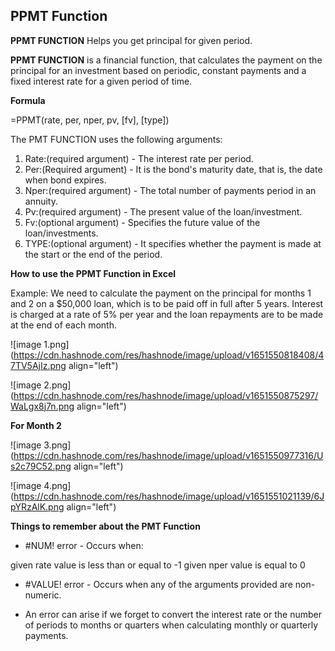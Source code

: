 ## PPMT Function

**PPMT FUNCTION** Helps you get principal for given period.

**PPMT FUNCTION** is a financial function, that calculates the payment on the principal for an investment based on periodic, constant payments and a fixed interest rate for a given period of time.

**Formula**

=PPMT(rate, per, nper, pv, [fv], [type])

The PMT FUNCTION uses the following arguments:

1. Rate:(required argument) - The interest rate per period.
2. Per:(Required argument) - It is the bond's maturity date, that is, the date when bond expires.
3. Nper:(required argument) - The total number of payments period in an annuity.
4. Pv:(required argument) - The present value of the loan/investment.
5. Fv:(optional argument) - Specifies the future value of the loan/investments.
6. TYPE:(optional argument) - It specifies whether the payment is made at the start or the end of the period.

**How to use the PPMT Function in Excel**

Example: We need to calculate the payment on the principal for months 1 and 2 on a $50,000 loan, which is to be paid off in full after 5 years. Interest is charged at a rate of 5% per year and the loan repayments are to be made at the end of each month.


![image 1.png](https://cdn.hashnode.com/res/hashnode/image/upload/v1651550818408/47TV5AjIz.png align="left")


![image 2.png](https://cdn.hashnode.com/res/hashnode/image/upload/v1651550875297/WaLgx8j7n.png align="left")

**For Month 2**


![image 3.png](https://cdn.hashnode.com/res/hashnode/image/upload/v1651550977316/Us2c79C52.png align="left")


![image 4.png](https://cdn.hashnode.com/res/hashnode/image/upload/v1651551021139/6JpYRzAlK.png align="left")

**Things to remember about the PMT Function**

- #NUM! error - Occurs when:

 given rate value is less than or equal to -1
 given nper value is equal to 0

- #VALUE! error - Occurs when any of the arguments provided are non-numeric.

- An error can arise if we forget to convert the interest rate or the number of periods to months or quarters when calculating monthly or quarterly payments.
